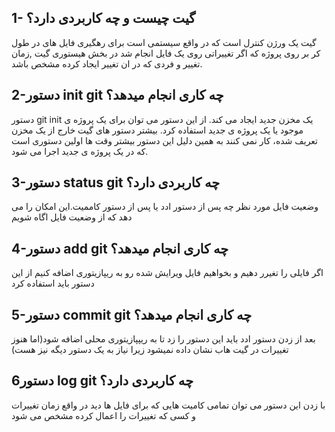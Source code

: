 ## 1- گیت چیست و چه کاربردی دارد؟
گیت یک ورژن کنترل است که در واقع سیستمی است برای رهگیری فایل های در طول کر بر روی پروژه که اگر تغییراتی روی یک فایل انجام شد در بخش هیستوری گیت ,زمان تغییر و فردی که در ان تغییر ایجاد کرده مشخص باشد.
## 2-دستور init git چه کاری انجام میدهد؟
دستور git init یک مخزن جدید ایجاد می کند. از این دستور می توان برای یک پروژه ی موجود یا یک پروژه ی جدید استفاده کرد. بیشتر دستور های گیت خارج از یک مخزن تعریف شده، کار نمی کنند به همین دلیل این دستور بیشتر وقت ها اولین دستوری است که در یک پروژه ی جدید اجرا می شود.
## 3-دستور status git چه کاربردی دارد؟
وضعیت فایل مورد نظر چه پس از دستور ادد یا پس از دستور کاممیت.این امکان را می دهد که از وضعیت فایل اگاه شویم
## 4-دستور add git چه کاری انجام میدهد؟
اگر فایلی را تغیرر دهیم و بخواهیم فایل ویرایش شده رو به ریپازیتوری اضافه کنیم از این دستور باید استفاده کرد 
## 5-دستور commit git چه کاری انجام میدهد؟
بعد از زدن دستور ادد باید این دستور را زد تا به ریپپازیتوری محلی اضافه شود(اما هنوز تغییرات در گیت هاب نشان داده نمیشود زیرا نیاز به یک دستور دیگه نیز هست)
## 6دستور log git چه کاربردی دارد؟
با زدن این دستور می توان تمامی کامیت هایی که برای فایل ها دید در واقع زمان تغییرات و کسی که تغییرات را اعمال کرده مشخص می شود

